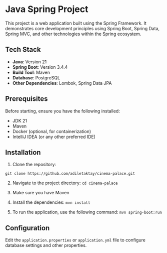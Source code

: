 # Java Spring Project

This project is a web application built using the Spring Framework. It demonstrates core development principles using Spring Boot, Spring Data, Spring MVC, and other technologies within the Spring ecosystem.

## Tech Stack

- **Java**: Version 21
- **Spring Boot**: Version 3.4.4
- **Build Tool**: Maven
- **Database**: PostgreSQL
- **Other Dependencies**: Lombok, Spring Data JPA

## Prerequisites

Before starting, ensure you have the following installed:

- JDK 21
- Maven
- Docker (optional, for containerization)
- IntelliJ IDEA (or any other preferred IDE)

## Installation

1. Clone the repository:

`git clone https://github.com/adiletaktay/cinema-palace.git`

2. Navigate to the project directory: `cd cinema-palace`

3. Make sure you have Maven

4. Install the dependencies:
   `mvn install`

5. To run the application, use the following command: `mvn spring-boot:run`


## Configuration

Edit the `application.properties` or `application.yml` file to configure database settings and other properties.
